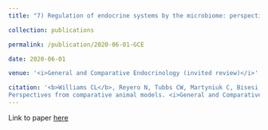 ```yaml
---
title: "7) Regulation of endocrine systems by the microbiome: perspectives from comparative animal models"

collection: publications

permalink: /publication/2020-06-01-GCE

date: 2020-06-01

venue: '<i>General and Comparative Endocrinology (invited review)</i>'

citation: '<b>Williams CL</b>, Reyero N, Tubbs CW, Martyniuk C, Bisesi JH (2020). Microbiome-endocrine regulation:
Perspectives from comparative animal models. <i>General and Comparative Endocrinology</i>, 292: 113437.'
---
```


Link to paper [here](https://doi.org/10.1016/j.ygcen.2020.113437)
